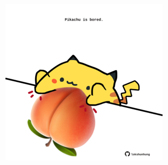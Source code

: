 <!-- built at 22/02/2025, 19:00:50 UTC -->
<p align="center">
  <img width="500" height="500" src="./ReadmeImage.svg">
</p>
